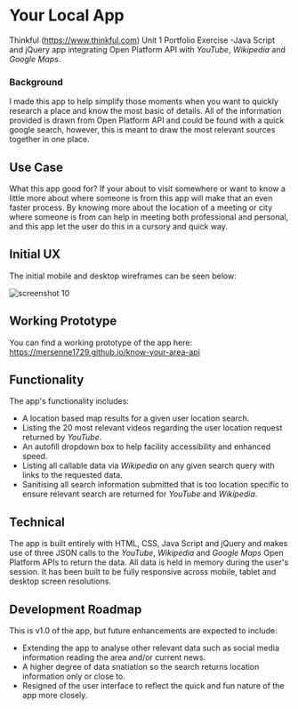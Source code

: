# Your Local App
Thinkful (https://www.thinkful.com) Unit 1 Portfolio Exercise -Java Script and jQuery app integrating Open Platform API with *YouTube*, *Wikipedia* and *Google Maps*. 

### Background
I made this app to help simplify those moments when you want to quickly research a place and know the most basic of details. All of the information provided is drawn from Open Platform API and could be found with a quick google search, however, this is meant to draw the most relevant sources together in one place. 

## Use Case
What this app good for? If your about to visit somewhere or want to know a little more about where someone is from this app will make that an even faster process. By knowing more about the location of a meeting or city where someone is from can help in meeting both professional and personal, and this app let the user do this in a cursory and quick way.

## Initial UX
The initial mobile and desktop wireframes can be seen below:


![screenshot 10](https://cloud.githubusercontent.com/assets/22433378/23987471/b05e6f9a-0a21-11e7-84c8-0723add8a57b.png)




## Working Prototype
You can find a working prototype of the app here: https://mersenne1729.github.io/know-your-area-api

## Functionality
The app's functionality includes:
* A location based map results for a given user location search.
* Listing the 20 most relevant videos regarding the user location request returned by *YouTube*.
* An autofill dropdown box to help facility accessibility and enhanced speed.
* Listing all callable data via *Wikipedia* on any given search query with links to the requested data.
* Sanitising all search information submitted that is too location specific to ensure relevant search are returned for *YouTube* and *Wikipedia*.

## Technical
The app is built entirely with HTML, CSS, Java Script and jQuery and makes use of three JSON calls to the *YouTube*, *Wikipedia* and *Google Maps* Open Platform APIs to return the data. All data is held in memory during the user's session. It has been built to be fully responsive across mobile, tablet and desktop screen resolutions.

## Development Roadmap
This is v1.0 of the app, but future enhancements are expected to include:
* Extending the app to analyse other relevant data such as social media information reading the area and/or current news.
* A higher degree of data snatiation so the search returns location information only or close to. 
* Resigned of the user interface to reflect the quick and fun nature of the app more closely.
